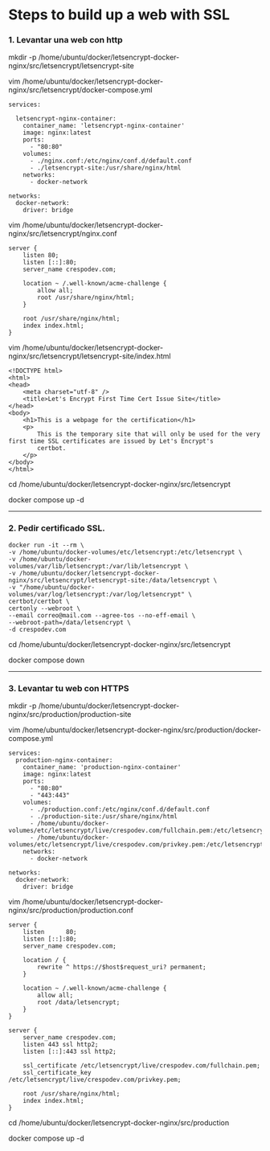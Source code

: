 # Steps to build up a web with SSL
### 1. Levantar una web con http

mkdir -p /home/ubuntu/docker/letsencrypt-docker-nginx/src/letsencrypt/letsencrypt-site

vim /home/ubuntu/docker/letsencrypt-docker-nginx/src/letsencrypt/docker-compose.yml

```
services:

  letsencrypt-nginx-container:
    container_name: 'letsencrypt-nginx-container'
    image: nginx:latest
    ports:
      - "80:80"
    volumes:
      - ./nginx.conf:/etc/nginx/conf.d/default.conf
      - ./letsencrypt-site:/usr/share/nginx/html
    networks:
      - docker-network

networks:
  docker-network:
    driver: bridge
```

vim /home/ubuntu/docker/letsencrypt-docker-nginx/src/letsencrypt/nginx.conf

```
server {
    listen 80;
    listen [::]:80;
    server_name crespodev.com;

    location ~ /.well-known/acme-challenge {
        allow all;
        root /usr/share/nginx/html;
    }

    root /usr/share/nginx/html;
    index index.html;
}
```

vim /home/ubuntu/docker/letsencrypt-docker-nginx/src/letsencrypt/letsencrypt-site/index.html

```
<!DOCTYPE html>
<html>
<head>
    <meta charset="utf-8" />
    <title>Let's Encrypt First Time Cert Issue Site</title>
</head>
<body>
    <h1>This is a webpage for the certification</h1>
    <p>
        This is the temporary site that will only be used for the very first time SSL certificates are issued by Let's Encrypt's
        certbot.
    </p>
</body>
</html>
```

cd /home/ubuntu/docker/letsencrypt-docker-nginx/src/letsencrypt

docker compose up -d

---

### 2. Pedir certificado SSL.

```
docker run -it --rm \
-v /home/ubuntu/docker-volumes/etc/letsencrypt:/etc/letsencrypt \
-v /home/ubuntu/docker-volumes/var/lib/letsencrypt:/var/lib/letsencrypt \
-v /home/ubuntu/docker/letsencrypt-docker-nginx/src/letsencrypt/letsencrypt-site:/data/letsencrypt \
-v "/home/ubuntu/docker-volumes/var/log/letsencrypt:/var/log/letsencrypt" \
certbot/certbot \
certonly --webroot \
--email correo@mail.com --agree-tos --no-eff-email \
--webroot-path=/data/letsencrypt \
-d crespodev.com
```

cd /home/ubuntu/docker/letsencrypt-docker-nginx/src/letsencrypt

docker compose down

---

### 3. Levantar tu web con HTTPS

mkdir -p /home/ubuntu/docker/letsencrypt-docker-nginx/src/production/production-site

vim /home/ubuntu/docker/letsencrypt-docker-nginx/src/production/docker-compose.yml

```
services:
  production-nginx-container:
    container_name: 'production-nginx-container'
    image: nginx:latest
    ports:
      - "80:80"
      - "443:443"
    volumes:
      - ./production.conf:/etc/nginx/conf.d/default.conf
      - ./production-site:/usr/share/nginx/html
      - /home/ubuntu/docker-volumes/etc/letsencrypt/live/crespodev.com/fullchain.pem:/etc/letsencrypt/live/crespodev.com/fullchain.pem
      - /home/ubuntu/docker-volumes/etc/letsencrypt/live/crespodev.com/privkey.pem:/etc/letsencrypt/live/crespodev.com/privkey.pem
    networks:
      - docker-network

networks:
  docker-network:
    driver: bridge
```

vim /home/ubuntu/docker/letsencrypt-docker-nginx/src/production/production.conf

```
server {
    listen      80;
    listen [::]:80;
    server_name crespodev.com;

    location / {
        rewrite ^ https://$host$request_uri? permanent;
    }

    location ~ /.well-known/acme-challenge {
        allow all;
        root /data/letsencrypt;
    }
}

server {
    server_name crespodev.com;
    listen 443 ssl http2;
    listen [::]:443 ssl http2;

    ssl_certificate /etc/letsencrypt/live/crespodev.com/fullchain.pem;
    ssl_certificate_key /etc/letsencrypt/live/crespodev.com/privkey.pem;

    root /usr/share/nginx/html;
    index index.html;
}
```

cd /home/ubuntu/docker/letsencrypt-docker-nginx/src/production

docker compose up -d

